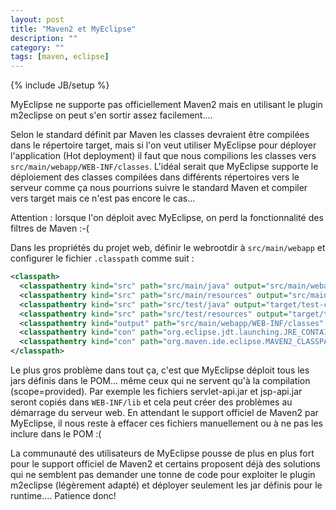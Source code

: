 ```yaml
---
layout: post
title: "Maven2 et MyEclipse"
description: ""
category: ""
tags: [maven, eclipse]
---
```

{% include JB/setup %}

MyEclipse ne supporte pas officiellement Maven2 mais en utilisant le plugin m2eclipse on peut s'en sortir assez facilement....

Selon le standard définit par Maven les classes devraient être compilées dans le répertoire target, mais si l'on veut utiliser MyEclipse pour déployer l'application (Hot deployment) il faut que nous compilions les classes vers `src/main/webapp/WEB-INF/classes`. L'idéal serait que MyEclipse supporte le déploiement des classes compilées dans différents répertoires vers le serveur comme ça nous pourrions suivre le standard Maven et compiler vers target mais ce n'est pas encore le cas...

<!-- more -->

Attention : lorsque l'on déploit avec MyEclipse, on perd la fonctionnalité des filtres de Maven :-(

Dans les propriétés du projet web, définir le webrootdir à `src/main/webapp` et configurer le fichier `.classpath` comme suit :

```xml
<classpath>
  <classpathentry kind="src" path="src/main/java" output="src/main/webapp/WEB-INF/classes" />
  <classpathentry kind="src" path="src/main/resources" output="src/main/webapp/WEB-INF/classes" />
  <classpathentry kind="src" path="src/test/java" output="target/test-classes" />
  <classpathentry kind="src" path="src/test/resources" output="target/test-classes" />
  <classpathentry kind="output" path="src/main/webapp/WEB-INF/classes" />
  <classpathentry kind="con" path="org.eclipse.jdt.launching.JRE_CONTAINER" />
  <classpathentry kind="con" path="org.maven.ide.eclipse.MAVEN2_CLASSPATH_CONTAINER" />
</classpath>
```

Le plus gros problème dans tout ça, c'est que MyEclipse déploit tous les jars définis dans le POM... même ceux qui ne servent qu'à la compilation (scope=provided). Par exemple les fichiers servlet-api.jar et jsp-api.jar seront copiés dans `WEB-INF/lib` et cela peut créer des problèmes au démarrage du serveur web.
En attendant le support officiel de Maven2 par MyEclipse, il nous reste à effacer ces fichiers manuellement ou à ne pas les inclure dans le POM :(

La communauté des utilisateurs de MyEclipse pousse de plus en plus fort pour le support officiel de Maven2 et certains proposent déjà des solutions qui ne semblent pas demander une tonne de code pour exploiter le plugin m2eclipse (légèrement adapté) et déployer seulement les jar définis pour le runtime.... Patience donc!